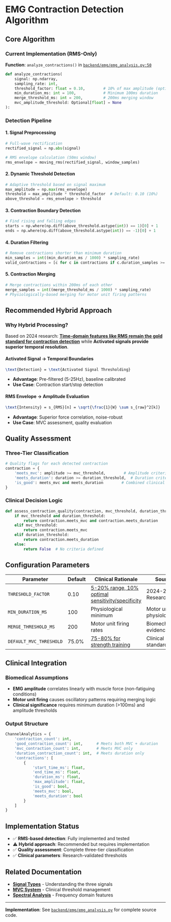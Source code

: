 # EMG Contraction Detection Algorithm

## Core Algorithm

### Current Implementation (RMS-Only)

**Function**: `analyze_contractions()` in [`backend/emg/emg_analysis.py:50`](../../backend/emg/emg_analysis.py#L50)

```python
def analyze_contractions(
    signal: np.ndarray, 
    sampling_rate: int,
    threshold_factor: float = 0.10,        # 10% of max amplitude (optimized 2024-2025)
    min_duration_ms: int = 100,            # Minimum 100ms duration
    merge_threshold_ms: int = 200,         # 200ms merging window
    mvc_amplitude_threshold: Optional[float] = None
):
```

### Detection Pipeline

#### 1. Signal Preprocessing
```python
# Full-wave rectification
rectified_signal = np.abs(signal)

# RMS envelope calculation (50ms window)
rms_envelope = moving_rms(rectified_signal, window_samples)
```

#### 2. Dynamic Threshold Detection
```python
# Adaptive threshold based on signal maximum
max_amplitude = np.max(rms_envelope)
threshold = max_amplitude * threshold_factor  # Default: 0.10 (10%)
above_threshold = rms_envelope > threshold
```

#### 3. Contraction Boundary Detection
```python
# Find rising and falling edges
starts = np.where(np.diff(above_threshold.astype(int)) == 1)[0] + 1
ends = np.where(np.diff(above_threshold.astype(int)) == -1)[0] + 1
```

#### 4. Duration Filtering
```python
# Remove contractions shorter than minimum duration
min_samples = int((min_duration_ms / 1000) * sampling_rate)
valid_contractions = [c for c in contractions if c.duration_samples >= min_samples]
```

#### 5. Contraction Merging
```python
# Merge contractions within 200ms of each other
merge_samples = int((merge_threshold_ms / 1000) * sampling_rate)
# Physiologically-based merging for motor unit firing patterns
```

## Recommended Hybrid Approach

### Why Hybrid Processing?

Based on 2024 research: **[Time-domain features like RMS remain the gold standard for contraction detection](https://www.nature.com/articles/s41598-025-03766-2)** while **Activated signals provide superior temporal resolution**.

#### **Activated Signal → Temporal Boundaries**
```latex
\text{Detection} = \text{Activated Signal Thresholding}
```
- **Advantage**: Pre-filtered (5-25Hz), baseline calibrated
- **Use Case**: Contraction start/stop detection

#### **RMS Envelope → Amplitude Evaluation**  
```latex
\text{Intensity} = s_{RMS}[n] = \sqrt{\frac{1}{W} \sum s_{raw}^2[k]}
```
- **Advantage**: Superior force correlation, noise-robust
- **Use Case**: MVC assessment, quality evaluation

## Quality Assessment

### Three-Tier Classification

```python
# Quality flags for each detected contraction
contraction = {
    'meets_mvc': amplitude >= mvc_threshold,        # Amplitude criterion
    'meets_duration': duration >= duration_threshold,  # Duration criterion  
    'is_good': meets_mvc and meets_duration        # Combined clinical quality
}
```

### Clinical Decision Logic
```python
def assess_contraction_quality(contraction, mvc_threshold, duration_threshold):
    if mvc_threshold and duration_threshold:
        return contraction.meets_mvc and contraction.meets_duration
    elif mvc_threshold:
        return contraction.meets_mvc
    elif duration_threshold:
        return contraction.meets_duration
    else:
        return False  # No criteria defined
```

## Configuration Parameters

| Parameter | Default | Clinical Rationale | Source |
|-----------|---------|-------------------|--------|
| `THRESHOLD_FACTOR` | 0.10 | [5-20% range, 10% optimal sensitivity/specificity](https://pmc.ncbi.nlm.nih.gov/articles/PMC12276857/) | 2024-2025 Research |
| `MIN_DURATION_MS` | 100 | Physiological minimum | Motor unit physiology |
| `MERGE_THRESHOLD_MS` | 200 | Motor unit firing rates | Biomechanical evidence |
| `DEFAULT_MVC_THRESHOLD` | 75.0% | [75-80% for strength training](https://academic.oup.com/jsm/article/22/4/570/7916734) | Clinical standard |

## Clinical Integration

### Biomedical Assumptions
- **EMG amplitude** correlates linearly with muscle force (non-fatiguing conditions)
- **Motor unit firing** causes oscillatory patterns requiring merging logic
- **Clinical significance** requires minimum duration (>100ms) and amplitude thresholds

### Output Structure
```python
ChannelAnalytics = {
    'contraction_count': int,
    'good_contraction_count': int,      # Meets both MVC + duration
    'mvc_contraction_count': int,       # Meets MVC only
    'duration_contraction_count': int,  # Meets duration only
    'contractions': [
        {
            'start_time_ms': float,
            'end_time_ms': float, 
            'duration_ms': float,
            'max_amplitude': float,
            'is_good': bool,
            'meets_mvc': bool,
            'meets_duration': bool
        }
    ]
}
```

## Implementation Status

- ✅ **RMS-based detection**: Fully implemented and tested
- ⚠️ **Hybrid approach**: Recommended but requires implementation
- ✅ **Quality assessment**: Complete three-tier classification
- ✅ **Clinical parameters**: Research-validated thresholds

## Related Documentation

- **[Signal Types](./signal-types-architecture.md)** - Understanding the three signals
- **[MVC System](./mvc-calibration.md)** - Clinical threshold management  
- **[Spectral Analysis](./spectral-analysis.md)** - Frequency domain features

---

**Implementation**: See [`backend/emg/emg_analysis.py`](../../backend/emg/emg_analysis.py) for complete source code.